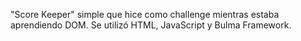 "Score Keeper" simple que hice como challenge mientras estaba aprendiendo DOM. Se utilizó HTML, JavaScript y Bulma Framework.
